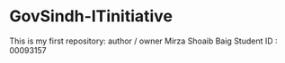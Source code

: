 # GovSindh-ITinitiative
This is my first repository:
author / owner Mirza Shoaib Baig
Student ID : 00093157
